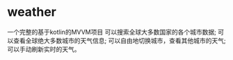 # weather
一个完整的基于kotlin的MVVM项目
可以搜索全球大多数国家的各个城市数据;
可以查看全球绝大多数城市的天气信息;
可以自由地切换城市，查看其他城市的天气;
可以手动刷新实时的天气。
